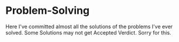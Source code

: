 # Problem-Solving
Here I've committed almost all the solutions of the problems I've ever solved. Some Solutions may not get Accepted Verdict. Sorry for this.
